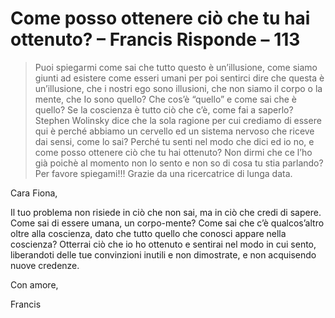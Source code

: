 # Come posso ottenere ciò che tu hai ottenuto? – Francis Risponde – 113

>Puoi spiegarmi come sai che tutto questo è un’illusione, come siamo giunti ad esistere come esseri umani per poi sentirci dire che questa è un’illusione, che i nostri ego sono illusioni, che non siamo il corpo o la mente, che Io sono quello? Che cos’è “quello” e come sai che è quello? Se la coscienza è tutto ciò che c’è, come fai a saperlo? Stephen Wolinsky dice che la sola ragione per cui crediamo di essere qui è perché abbiamo un cervello ed un sistema nervoso che riceve dai sensi, come lo sai? Perché tu senti nel modo che dici ed io no, e come posso ottenere ciò che tu hai ottenuto? Non dirmi che ce l’ho già poichè al momento non lo sento e non so di cosa tu stia parlando? Per favore spiegami!!! Grazie da una ricercatrice di lunga data.

Cara Fiona,

Il tuo problema non risiede in ciò che non sai, ma in ciò che credi di sapere. Come sai di essere umana, un corpo-mente? Come sai che c’è qualcos’altro oltre alla coscienza, dato che tutto quello che conosci appare nella coscienza? Otterrai ciò che io ho ottenuto e sentirai nel modo in cui sento, liberandoti delle tue convinzioni inutili e non dimostrate, e non acquisendo nuove credenze.

Con amore,

Francis